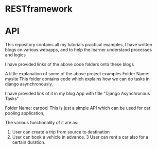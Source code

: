 # RESTframework
# API



This repository contains all my tutorials practical examples,
I have written blogs on various webapps, and to help the 
learner understand processes and logics

I have provided links of the above code folders onto these blogs


A little explanation of some of the above project examples
Folder Name: mysite
This folder contains code which explains how we can do
tasks in django asynchronously,

I have provided link of it in my blog App with title 
"Django Asynchronous Tasks"

Folder Name: carpool
This is just a simple API which can be used for car 
pooling application,

The various functionality of it are as:
1. User can create a trip from source to destination
2. User can book a vehicle in advance.
3 User can rent a car also for a certain duration.

